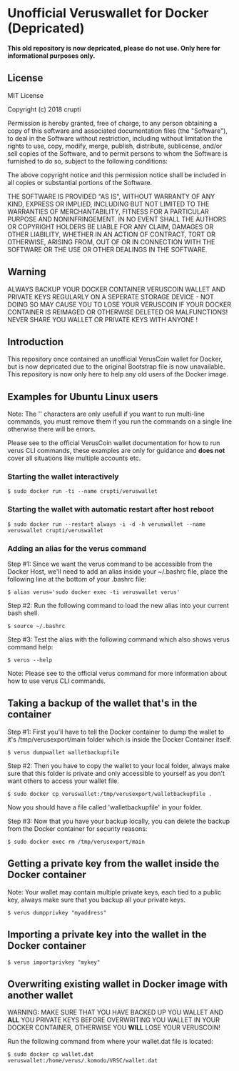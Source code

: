 # Unofficial Veruswallet for Docker (Depricated)

__This old repository is now depricated, please do not use. Only here for informational purposes only.__

## License

MIT License

Copyright (c) 2018 crupti

Permission is hereby granted, free of charge, to any person obtaining a copy
of this software and associated documentation files (the "Software"), to deal
in the Software without restriction, including without limitation the rights
to use, copy, modify, merge, publish, distribute, sublicense, and/or sell
copies of the Software, and to permit persons to whom the Software is
furnished to do so, subject to the following conditions:

The above copyright notice and this permission notice shall be included in all
copies or substantial portions of the Software.

THE SOFTWARE IS PROVIDED "AS IS", WITHOUT WARRANTY OF ANY KIND, EXPRESS OR
IMPLIED, INCLUDING BUT NOT LIMITED TO THE WARRANTIES OF MERCHANTABILITY,
FITNESS FOR A PARTICULAR PURPOSE AND NONINFRINGEMENT. IN NO EVENT SHALL THE
AUTHORS OR COPYRIGHT HOLDERS BE LIABLE FOR ANY CLAIM, DAMAGES OR OTHER
LIABILITY, WHETHER IN AN ACTION OF CONTRACT, TORT OR OTHERWISE, ARISING FROM,
OUT OF OR IN CONNECTION WITH THE SOFTWARE OR THE USE OR OTHER DEALINGS IN THE
SOFTWARE.

## Warning

ALWAYS BACKUP YOUR DOCKER CONTAINER VERUSCOIN WALLET AND PRIVATE KEYS REGULARLY ON A SEPERATE STORAGE DEVICE - NOT DOING SO MAY CAUSE YOU TO LOSE YOUR VERUSCOIN IF YOUR DOCKER CONTAINER IS REIMAGED OR OTHERWISE DELETED OR MALFUNCTIONS! NEVER SHARE YOU WALLET OR PRIVATE KEYS WITH ANYONE !

## Introduction

This repository once contained an unofficial VerusCoin wallet for Docker, but is now depricated due to the original Bootstrap file is now unavailable. This repository is now only here to help any old users of the Docker image.

## Examples for Ubuntu Linux users

Note: The '\' characters are only usefull if you want to run multi-line commands, you must remove them if you run the commands on a single line otherwise there will be errors.

Please see to the official VerusCoin wallet documentation for how to run verus CLI commands, these examples are only for guidance and __does not__ cover all situations like multiple accounts etc.

### Starting the wallet interactively

```console
$ sudo docker run -ti --name crupti/veruswallet
```

### Starting the wallet with automatic restart after host reboot

```console
$ sudo docker run --restart always -i -d -h veruswallet --name veruswallet crupti/veruswallet 
```

### Adding an alias for the verus command

Step #1: Since we want the verus command to be accessible from the Docker Host, we'll need to add an alias inside your ~/.bashrc file, place the following line at the bottom of your .bashrc file:

```console
$ alias verus='sudo docker exec -ti veruswallet verus'
```

Step #2: Run the following command to load the new alias into your current bash shell.

```console
$ source ~/.bashrc
```

Step #3: Test the alias with the following command which also shows verus command help:

```console
$ verus --help
```

Note: Please see to the official verus command for more information about how to use verus CLI commands.

## Taking a backup of the wallet that's in the container

Step #1: First you'll have to tell the Docker container to dump the wallet to it's /tmp/verusexport/main folder which is inside the Docker Container itself.

```console
$ verus dumpwallet walletbackupfile
```

Step #2: Then you have to copy the wallet to your local folder, always make sure that this folder is private and only accessible to yourself as you don't want others to access your wallet file.

```console
$ sudo docker cp veruswallet:/tmp/verusexport/walletbackupfile .
```

Now you should have a file called 'walletbackupfile' in your folder.

Step #3: Now that you have your backup locally, you can delete the backup from the Docker container for security reasons:

```console
$ sudo docker exec rm /tmp/verusexport/main
```

## Getting a private key from the wallet inside the Docker container

Note: Your wallet may contain multiple private keys, each tied to a public key, always make sure that you backup all your private keys.

```console
$ verus dumpprivkey "myaddress"
```

## Importing a private key into the wallet in the Docker container

```console
$ verus importprivkey "mykey"
```

## Overwriting existing wallet in Docker image with another wallet 

WARNING: MAKE SURE THAT YOU HAVE BACKED UP YOU WALLET AND __ALL__ YOU PRIVATE KEYS BEFORE OVERWRITING YOU WALLET IN YOUR DOCKER CONTAINER, OTHERWISE YOU __WILL__ LOSE YOUR VERUSCOIN!

Run the following command from where your wallet.dat file is located:

```console
$ sudo docker cp wallet.dat veruswallet:/home/verus/.komodo/VRSC/wallet.dat
```


